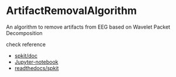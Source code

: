 # ArtifactRemovalAlgorithm
An algorithm to remove artifacts from EEG based on Wavelet Packet Decomposition

check reference


* [spkit/doc](https://spkit.github.io/docs/docs/atar_algo.html)
* [Jupyter-notebook](https://nbviewer.org/github/Nikeshbajaj/Notebooks/blob/master/spkit/SP/ATAR_Algorithm_EEG_Artifact_Removal.ipynb)
* [readthedocs/spkit](https://spkit.readthedocs.io/en/latest/atar_algo.html)
